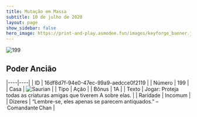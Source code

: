 ```yaml
---
title: Mutação em Massa
subtitle: 10 de julho de 2020
layout: page
show_sidebar: false
hero_image: https://print-and-play.asmodee.fun/images/keyforge_banner.jpg
---
```


![199](https://cdn.keyforgegame.com/media/card_front/pt/479_199_J87P7JX7P9Q_pt.png)

## Poder Ancião

|----|----|
| ID | 16df8d7f-94e0-47ec-99a9-aedcce0f2119 |
| Número | 199 |
| Casa | ![Saurian](https://archonarcana.com/images/thumb/9/9e/Saurian_P.png/22px-Saurian_P.png "Sauro") |
| Tipo | Ação |
| Bônus | 1A |
| Texto | Jogar: Proteja todas as criaturas amigas que tiverem A sobre elas. |
| Raridade | Incomum |
| Dizeres | “Lembre-se, eles apenas se parecem antiquados.” – Comandante Chan |
